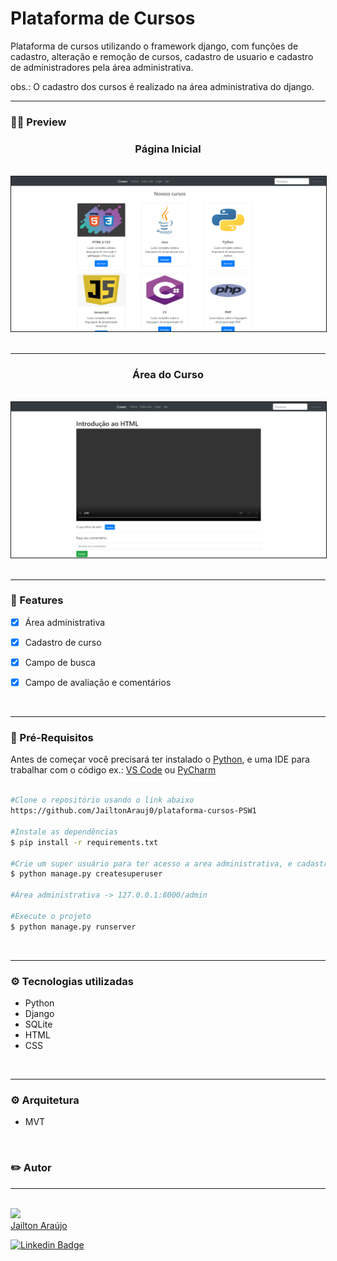 <h1> Plataforma de Cursos </h1>

Plataforma de cursos utilizando o framework django, com funções de cadastro, alteração e remoção de cursos, cadastro de usuario e cadastro de administradores pela área administrativa.

obs.: O cadastro dos cursos é realizado na área administrativa do django.
<hr>

### 👨‍💻 Preview

<div align=center>
<h3> Página Inicial</h3>
<br>

<img border=1% src=./demos/home.png>
</div>
<br>
<hr>

<div align=center>
<h3> Área do Curso</h3>
<br>

<img border=1% src=./demos/aula.png>
</div>
<br>
<hr>

### 📌 Features

- [x] Área administrativa 
- [x] Cadastro de curso
- [x] Campo de busca
- [x] Campo de avaliação e comentários


<br>
<hr>

### 🔧 Pré-Requisitos

Antes de começar você precisará ter instalado o [Python](https://www.python.org/downloads/), e uma IDE para trabalhar com o código ex.: [VS Code](https://code.visualstudio.com/download) ou [PyCharm](https://www.jetbrains.com/pt-br/pycharm/download/#section=windows)

```bash 

#Clone o repositório usando o link abaixo
https://github.com/JailtonArauj0/plataforma-cursos-PSW1

#Instale as dependências
$ pip install -r requirements.txt

#Crie um super usuário para ter acesso a area administrativa, e cadastrar os cursos
$ python manage.py createsuperuser

#Área administrativa -> 127.0.0.1:8000/admin

#Execute o projeto
$ python manage.py runserver

```

<br>
<hr>

### ⚙️ Tecnologias utilizadas

- Python
- Django
- SQLite
- HTML
- CSS


<br>
<hr>

### ⚙️ Arquitetura

- MVT

<br>

### ✏️ Autor

<hr>
<br>
<img src="https://avatars.githubusercontent.com/u/98783900?v=4" width=120px><br>
<a href="https://github.com/JailtonArauj0">Jailton Araújo</a>

<br>

[![Linkedin Badge](https://img.shields.io/badge/-Jailton-blue?style=flat-square&logo=Linkedin&logoColor=white&link=https://www.linkedin.com/in/jailton-araujo/)](https://www.linkedin.com/in/jailton-araujo/)